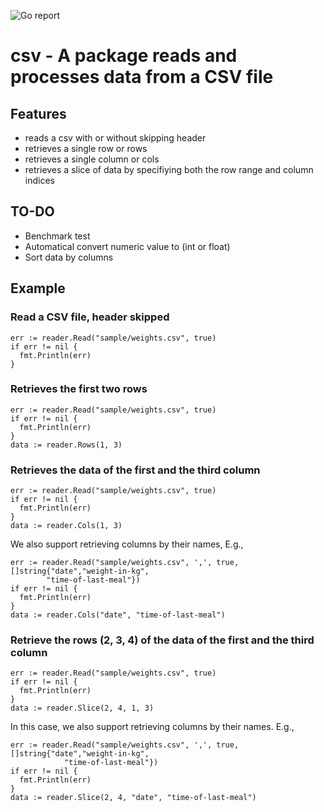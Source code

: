 ![Go report](https://goreportcard.com/badge/github.com/iamharvey/csv)

# csv - A package reads and processes data from a CSV file

## Features
- reads a csv with or without skipping header
- retrieves a single row or rows
- retrieves a single column or cols
- retrieves a slice of data by specifiying both the row range and column indices

## TO-DO
- Benchmark test
- Automatical convert numeric value to (int or float)
- Sort data by columns

## Example

### Read a CSV file, header skipped
```
err := reader.Read("sample/weights.csv", true)
if err != nil {
  fmt.Println(err)
}
```

### Retrieves the first two rows
```
err := reader.Read("sample/weights.csv", true)
if err != nil {
  fmt.Println(err)
}
data := reader.Rows(1, 3)
```

### Retrieves the data of the first and the third column
```
err := reader.Read("sample/weights.csv", true)
if err != nil {
  fmt.Println(err)
}
data := reader.Cols(1, 3)
```

We also support retrieving columns by their names, E.g.,
```
err := reader.Read("sample/weights.csv", ',', true, []string{"date","weight-in-kg",
		"time-of-last-meal"})
if err != nil {
  fmt.Println(err)
}
data := reader.Cols("date", "time-of-last-meal")
```

### Retrieve the rows (2, 3, 4) of the data of the first and the third column
```
err := reader.Read("sample/weights.csv", true)
if err != nil {
  fmt.Println(err)
}
data := reader.Slice(2, 4, 1, 3)
```

In this case, we also support retrieving columns by their names. E.g., 
```
err := reader.Read("sample/weights.csv", ',', true, []string{"date","weight-in-kg",
       		"time-of-last-meal"})
if err != nil {
  fmt.Println(err)
}
data := reader.Slice(2, 4, "date", "time-of-last-meal")
```
